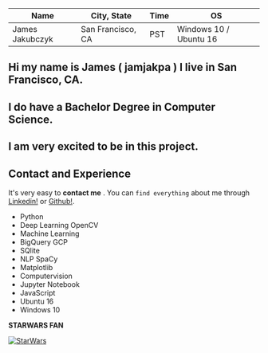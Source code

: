 Name | City, State | Time | OS | 
------------ | ------------- | ------------- | ------------
James Jakubczyk | San Francisco, CA | PST | Windows 10 / Ubuntu 16



## Hi my name is James ( **jamjakpa** ) I live in **San Francisco, CA.**
## I do have a Bachelor Degree in Computer Science.
## I am very excited to be in this project.


## Contact and Experience

It's very easy to **contact me** . You can `find everything` about me through [Linkedin!](https://www.linkedin.com/in/james-jakubczyk-318b2753/) or [Github!](https://github.com/jamjakpa).

* Python
* Deep Learning OpenCV 
* Machine Learning
* BigQuery GCP
* SQlite
* NLP SpaCy
* Matplotlib
* Computervision
* Jupyter Notebook 
* JavaScript
* Ubuntu 16
* Windows 10


**STARWARS FAN** 

[![StarWars](http://img.youtube.com/vi/l99Yilm6V4s/0.jpg)](https://www.youtube.com/watch?v=l99Yilm6V4s)


 
